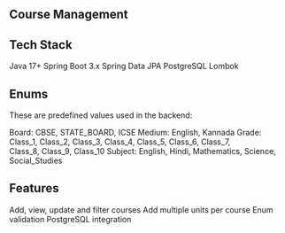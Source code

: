 
## Course Management

## Tech Stack

Java 17+
Spring Boot 3.x
Spring Data JPA
PostgreSQL
Lombok


## Enums

These are predefined values used in the backend:

Board:   CBSE, STATE_BOARD, ICSE
Medium:  English, Kannada
Grade:   Class_1, Class_2, Class_3, Class_4, Class_5,  Class_6,   Class_7,   
         Class_8, Class_9, Class_10
Subject: English, Hindi, Mathematics, Science, Social_Studies


## Features

Add, view, update and filter courses
Add multiple units per course
Enum validation
PostgreSQL integration